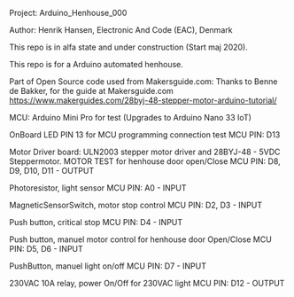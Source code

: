 Project: Arduino_Henhouse_000 

Author: Henrik Hansen, Electronic And Code (EAC), Denmark

This repo is in alfa state and under construction (Start maj 2020). 

This repo is for a Arduino automated henhouse.

Part of Open Source code used from Makersguide.com:
Thanks to Benne de Bakker, for the guide at Makersguide.com
https://www.makerguides.com/28byj-48-stepper-motor-arduino-tutorial/



MCU: Arduino Mini Pro for test
(Upgrades to Arduino Nano 33 IoT)

OnBoard LED PIN 13 for MCU programming connection test
MCU PIN: D13

Motor Driver board: ULN2003 stepper motor driver and 28BYJ-48 - 5VDC Steppermotor. MOTOR TEST for henhouse door open/Close
MCU PIN: D8, D9, D10, D11 - OUTPUT

Photoresistor, light sensor
MCU PIN: A0 - INPUT

MagneticSensorSwitch, motor stop control
MCU PIN: D2, D3 - INPUT

Push button, critical stop
MCU PIN: D4 - INPUT

Push button, manuel motor control for henhouse door Open/Close
MCU PIN: D5, D6 - INPUT

PushButton, manuel light on/off
MCU PIN: D7 - INPUT

230VAC 10A relay, power On/Off for 230VAC light
MCU PIN: D12 - OUTPUT

